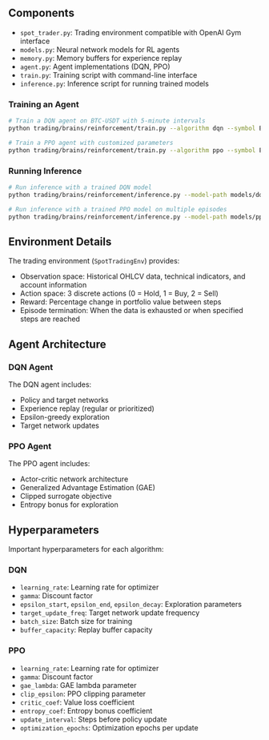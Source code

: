 ## Components

- `spot_trader.py`: Trading environment compatible with OpenAI Gym interface
- `models.py`: Neural network models for RL agents
- `memory.py`: Memory buffers for experience replay
- `agent.py`: Agent implementations (DQN, PPO)
- `train.py`: Training script with command-line interface
- `inference.py`: Inference script for running trained models

### Training an Agent

```bash
# Train a DQN agent on BTC-USDT with 5-minute intervals
python trading/brains/reinforcement/train.py --algorithm dqn --symbol BTC-USDT --interval 5min --episodes 100

# Train a PPO agent with customized parameters
python trading/brains/reinforcement/train.py --algorithm ppo --symbol ETH-USDT --interval 1min --episodes 200 --learning-rate 0.0003 --clip-epsilon 0.3 --entropy-coef 0.02
```

### Running Inference

```bash
# Run inference with a trained DQN model
python trading/brains/reinforcement/inference.py --model-path models/dqn_BTC-USDT_best.pth --algorithm dqn --symbol BTC-USDT --interval 5min --plot --save-plot

# Run inference with a trained PPO model on multiple episodes
python trading/brains/reinforcement/inference.py --model-path models/ppo_ETH-USDT_best.pth --algorithm ppo --symbol ETH-USDT --interval 1min --episodes 5 --verbose
```

## Environment Details

The trading environment (`SpotTradingEnv`) provides:

- Observation space: Historical OHLCV data, technical indicators, and account information
- Action space: 3 discrete actions (0 = Hold, 1 = Buy, 2 = Sell)
- Reward: Percentage change in portfolio value between steps
- Episode termination: When the data is exhausted or when specified steps are reached

## Agent Architecture

### DQN Agent

The DQN agent includes:
- Policy and target networks
- Experience replay (regular or prioritized)
- Epsilon-greedy exploration
- Target network updates

### PPO Agent

The PPO agent includes:
- Actor-critic network architecture
- Generalized Advantage Estimation (GAE)
- Clipped surrogate objective
- Entropy bonus for exploration

## Hyperparameters

Important hyperparameters for each algorithm:

### DQN
- `learning_rate`: Learning rate for optimizer
- `gamma`: Discount factor
- `epsilon_start`, `epsilon_end`, `epsilon_decay`: Exploration parameters
- `target_update_freq`: Target network update frequency
- `batch_size`: Batch size for training
- `buffer_capacity`: Replay buffer capacity

### PPO
- `learning_rate`: Learning rate for optimizer
- `gamma`: Discount factor
- `gae_lambda`: GAE lambda parameter
- `clip_epsilon`: PPO clipping parameter
- `critic_coef`: Value loss coefficient
- `entropy_coef`: Entropy bonus coefficient
- `update_interval`: Steps before policy update
- `optimization_epochs`: Optimization epochs per update